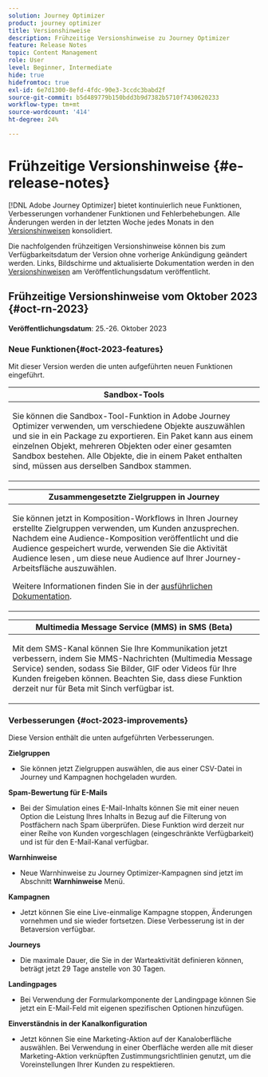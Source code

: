 ```yaml
---
solution: Journey Optimizer
product: journey optimizer
title: Versionshinweise
description: Frühzeitige Versionshinweise zu Journey Optimizer
feature: Release Notes
topic: Content Management
role: User
level: Beginner, Intermediate
hide: true
hidefromtoc: true
exl-id: 6e7d1300-8efd-4fdc-90e3-3ccdc3babd2f
source-git-commit: b5d489779b150bdd3b9d7382b5710f7430620233
workflow-type: tm+mt
source-wordcount: '414'
ht-degree: 24%

---
```


# Frühzeitige Versionshinweise {#e-release-notes}

[!DNL Adobe Journey Optimizer] bietet kontinuierlich neue Funktionen, Verbesserungen vorhandener Funktionen und Fehlerbehebungen. Alle Änderungen werden in der letzten Woche jedes Monats in den [Versionshinweisen](release-notes.md) konsolidiert.

Die nachfolgenden frühzeitigen Versionshinweise können bis zum Verfügbarkeitsdatum der Version ohne vorherige Ankündigung geändert werden. Links, Bildschirme und aktualisierte Dokumentation werden in den [Versionshinweisen](release-notes.md) am Veröffentlichungsdatum veröffentlicht.

## Frühzeitige Versionshinweise vom Oktober 2023 {#oct-rn-2023}

**Veröffentlichungsdatum**: 25.-26. Oktober 2023

### Neue Funktionen{#oct-2023-features}

Mit dieser Version werden die unten aufgeführten neuen Funktionen eingeführt.

<table>
<thead>
<tr>
<th><strong>Sandbox-Tools</strong><br/></th>
</tr>
</thead>
<tbody>
<tr>
<td>
<p>Sie können die Sandbox-Tool-Funktion in Adobe Journey Optimizer verwenden, um verschiedene Objekte auszuwählen und sie in ein Package zu exportieren. Ein Paket kann aus einem einzelnen Objekt, mehreren Objekten oder einer gesamten Sandbox bestehen. Alle Objekte, die in einem Paket enthalten sind, müssen aus derselben Sandbox stammen.</p>
<!--img src="../data/assets/dataset-export-setup.png"-->
<!--p>For more information, refer to the <a href="../audience/get-started-audience-orchestration.md">detailed documentation</a>.</p-->
</td>
</tr>
</tbody>
</table>

<table>
<thead>
<tr>
<th><strong>Zusammengesetzte Zielgruppen in Journey</strong><br/></th>
</tr>
</thead>
<tbody>
<tr>
<td>
<p>Sie können jetzt in Komposition-Workflows in Ihren Journey erstellte Zielgruppen verwenden, um Kunden anzusprechen. Nachdem eine Audience-Komposition veröffentlicht und die Audience gespeichert wurde, verwenden Sie die Aktivität Audience lesen , um diese neue Audience auf Ihrer Journey-Arbeitsfläche auszuwählen.</p>
<!--img src="assets/channel-reports.png"/-->
<p>Weitere Informationen finden Sie in der <a href="../audience/get-started-audience-orchestration.md">ausführlichen Dokumentation</a>.</p>
</tr>
</tbody>
</table>


<table>
<thead>
<tr>
<th><strong>Multimedia Message Service (MMS) in SMS (Beta)</strong><br/></th>
</tr>
</thead>
<tbody>
<tr>
<td>
<p>Mit dem SMS-Kanal können Sie Ihre Kommunikation jetzt verbessern, indem Sie MMS-Nachrichten (Multimedia Message Service) senden, sodass Sie Bilder, GIF oder Videos für Ihre Kunden freigeben können. Beachten Sie, dass diese Funktion derzeit nur für Beta mit Sinch verfügbar ist.</p>
<!--img src="assets/channel-reports.png"/-->
<!--p>For more information, refer to the <a href="../in-app/get-started-in-app.md">detailed documentation</a>.</p-->
</tr>
</tbody>
</table>

### Verbesserungen {#oct-2023-improvements}

Diese Version enthält die unten aufgeführten Verbesserungen.

**Zielgruppen**

* Sie können jetzt Zielgruppen auswählen, die aus einer CSV-Datei in Journey und Kampagnen hochgeladen wurden.

**Spam-Bewertung für E-Mails**

* Bei der Simulation eines E-Mail-Inhalts können Sie mit einer neuen Option die Leistung Ihres Inhalts in Bezug auf die Filterung von Postfächern nach Spam überprüfen. Diese Funktion wird derzeit nur einer Reihe von Kunden vorgeschlagen (eingeschränkte Verfügbarkeit) und ist für den E-Mail-Kanal verfügbar.

**Warnhinweise**

* Neue Warnhinweise zu Journey Optimizer-Kampagnen sind jetzt im Abschnitt **Warnhinweise** Menü.

**Kampagnen**

* Jetzt können Sie eine Live-einmalige Kampagne stoppen, Änderungen vornehmen und sie wieder fortsetzen. Diese Verbesserung ist in der Betaversion verfügbar.

**Journeys**

* Die maximale Dauer, die Sie in der Warteaktivität definieren können, beträgt jetzt 29 Tage anstelle von 30 Tagen.

**Landingpages**

* Bei Verwendung der Formularkomponente der Landingpage können Sie jetzt ein E-Mail-Feld mit eigenen spezifischen Optionen hinzufügen.

**Einverständnis in der Kanalkonfiguration**

* Jetzt können Sie eine Marketing-Aktion auf der Kanaloberfläche auswählen. Bei Verwendung in einer Oberfläche werden alle mit dieser Marketing-Aktion verknüpften Zustimmungsrichtlinien genutzt, um die Voreinstellungen Ihrer Kunden zu respektieren.